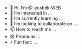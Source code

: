 - 👋 Hi, I’m @Ilyosbek-WEB
- 👀 I’m interested in ...
- 🌱 I’m currently learning ...
- 💞️ I’m looking to collaborate on ...
- 📫 How to reach me ...
- 😄 Pronouns: ...
- ⚡ Fun fact: ...

<!---
Ilyosbek-WEB/Ilyosbek-WEB is a ✨ special ✨ repository because its `README.md` (this file) appears on your GitHub profile.
You can click the Preview link to take a look at your changes.
--->
